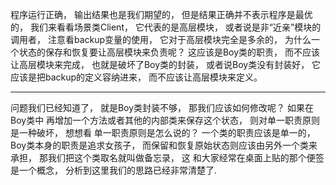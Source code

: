 程序运行正确， 输出结果也是我们期望的， 但是结果正确并不表示程序是最优的， 我们来看看场景类Client， 它代表的是高层模块， 或者说是非“近亲”模块的调用者， 注意看backup变量的使用， 它对于高层模块完全是多余的， 为什么一个状态的保存和恢复要让高层模块来负责呢？ 这应该是Boy类的职责， 而不应该让高层模块来完成， 也就是破坏了Boy类的封装， 或者说Boy类没有封装好， 它应该是把backup的定义容纳进来， 而不应该让高层模块来定义。

---

问题我们已经知道了， 就是Boy类封装不够， 那我们应该如何修改呢？ 如果在Boy类中
再增加一个方法或者其他的内部类来保存这个状态， 则对单一职责原则是一种破坏， 想想看
单一职责原则是怎么说的？ 一个类的职责应该是单一的， Boy类本身的职责是追求女孩子，
而保留和恢复原始状态则应该由另外一个类来承担， 那我们把这个类取名就叫做备忘录， 这
和大家经常在桌面上贴的那个便签是一个概念， 分析到这里我们的思路已经非常清楚了.

